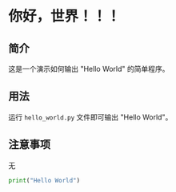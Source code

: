 # 你好，世界！！！

## 简介
这是一个演示如何输出 "Hello World" 的简单程序。

## 用法
运行 `hello_world.py` 文件即可输出 "Hello World"。

## 注意事项
无

```python
print("Hello World")
```
